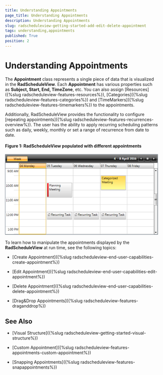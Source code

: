 ```yaml
---
title: Understanding Appointments
page_title: Understanding Appointments
description: Understanding Appointments
slug: radscheduleview-getting-started-add-edit-delete-appointment
tags: understanding,appointments
published: True
position: 2
---
```


# Understanding Appointments

The __Appointment__ class represents a single piece of data that is visualized in the __RadScheduleView__. Each __Appointment__ has various properties such as __Subject, Start, End, TimeZone__, etc. You can also assign [Resources]({%slug radscheduleview-features-resources%}), [Categories]({%slug radscheduleview-features-categories%}) and [TimeMarkers]({%slug radscheduleview-features-timemarkers%}) to the appointments. 

Additionally, RadScheduleView provides the functionality to configure [repeating appointments]({%slug radscheduleview-features-recurrences-overview%}). The user has the ability to apply recurring scheduling patterns such as daily, weekly, monthly or set a range of recurrence from date to date.

#### __Figure 1: RadScheduleView populated with different appointments__

![](images/radscheduleview_understandingappointments_0.png)

To learn how to manipulate the appointments displayed by the __RadScheduleView__ at run time, see the following topics:

* [Create Appointment]({%slug radscheduleview-end-user-capabilities-create-appointment%})

* [Edit Appointment]({%slug radscheduleview-end-user-capabilities-edit-appointment%})

* [Delete Appointment]({%slug radscheduleview-end-user-capabilities-delete-appointment%})

* [Drag&Drop Appointments]({%slug radscheduleview-features-draganddrop%})

## See Also

 * [Visual Structure]({%slug radscheduleview-getting-started-visual-structure%})
 
 * [Custom Appointment]({%slug radscheduleview-features-appointments-custom-appointment%})
 
 * [Snapping Appointments]({%slug radscheduleview-features-snapappointments%})
 
 
